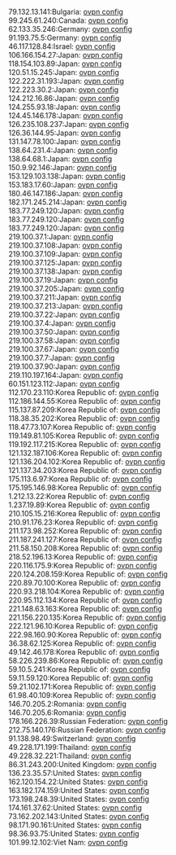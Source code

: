 79.132.13.141:Bulgaria: [ovpn config](vpn/79_132_13_141.ovpn)  
99.245.61.240:Canada: [ovpn config](vpn/99_245_61_240.ovpn)  
62.133.35.246:Germany: [ovpn config](vpn/62_133_35_246.ovpn)  
91.193.75.5:Germany: [ovpn config](vpn/91_193_75_5.ovpn)  
46.117.128.84:Israel: [ovpn config](vpn/46_117_128_84.ovpn)  
106.166.154.27:Japan: [ovpn config](vpn/106_166_154_27.ovpn)  
118.154.103.89:Japan: [ovpn config](vpn/118_154_103_89.ovpn)  
120.51.15.245:Japan: [ovpn config](vpn/120_51_15_245.ovpn)  
122.222.31.193:Japan: [ovpn config](vpn/122_222_31_193.ovpn)  
122.223.30.2:Japan: [ovpn config](vpn/122_223_30_2.ovpn)  
124.212.16.86:Japan: [ovpn config](vpn/124_212_16_86.ovpn)  
124.255.93.18:Japan: [ovpn config](vpn/124_255_93_18.ovpn)  
124.45.146.178:Japan: [ovpn config](vpn/124_45_146_178.ovpn)  
126.235.108.237:Japan: [ovpn config](vpn/126_235_108_237.ovpn)  
126.36.144.95:Japan: [ovpn config](vpn/126_36_144_95.ovpn)  
131.147.78.100:Japan: [ovpn config](vpn/131_147_78_100.ovpn)  
138.64.231.4:Japan: [ovpn config](vpn/138_64_231_4.ovpn)  
138.64.68.1:Japan: [ovpn config](vpn/138_64_68_1.ovpn)  
150.9.92.146:Japan: [ovpn config](vpn/150_9_92_146.ovpn)  
153.129.103.138:Japan: [ovpn config](vpn/153_129_103_138.ovpn)  
153.183.17.60:Japan: [ovpn config](vpn/153_183_17_60.ovpn)  
180.46.147.186:Japan: [ovpn config](vpn/180_46_147_186.ovpn)  
182.171.245.214:Japan: [ovpn config](vpn/182_171_245_214.ovpn)  
183.77.249.120:Japan: [ovpn config](vpn/183_77_249_120.ovpn)  
183.77.249.120:Japan: [ovpn config](vpn/183_77_249_120.ovpn)  
183.77.249.120:Japan: [ovpn config](vpn/183_77_249_120.ovpn)  
219.100.37.1:Japan: [ovpn config](vpn/219_100_37_1.ovpn)  
219.100.37.108:Japan: [ovpn config](vpn/219_100_37_108.ovpn)  
219.100.37.109:Japan: [ovpn config](vpn/219_100_37_109.ovpn)  
219.100.37.125:Japan: [ovpn config](vpn/219_100_37_125.ovpn)  
219.100.37.138:Japan: [ovpn config](vpn/219_100_37_138.ovpn)  
219.100.37.19:Japan: [ovpn config](vpn/219_100_37_19.ovpn)  
219.100.37.205:Japan: [ovpn config](vpn/219_100_37_205.ovpn)  
219.100.37.211:Japan: [ovpn config](vpn/219_100_37_211.ovpn)  
219.100.37.213:Japan: [ovpn config](vpn/219_100_37_213.ovpn)  
219.100.37.22:Japan: [ovpn config](vpn/219_100_37_22.ovpn)  
219.100.37.4:Japan: [ovpn config](vpn/219_100_37_4.ovpn)  
219.100.37.50:Japan: [ovpn config](vpn/219_100_37_50.ovpn)  
219.100.37.58:Japan: [ovpn config](vpn/219_100_37_58.ovpn)  
219.100.37.67:Japan: [ovpn config](vpn/219_100_37_67.ovpn)  
219.100.37.7:Japan: [ovpn config](vpn/219_100_37_7.ovpn)  
219.100.37.90:Japan: [ovpn config](vpn/219_100_37_90.ovpn)  
219.110.197.164:Japan: [ovpn config](vpn/219_110_197_164.ovpn)  
60.151.123.112:Japan: [ovpn config](vpn/60_151_123_112.ovpn)  
112.170.23.110:Korea Republic of: [ovpn config](vpn/112_170_23_110.ovpn)  
112.186.144.55:Korea Republic of: [ovpn config](vpn/112_186_144_55.ovpn)  
115.137.87.209:Korea Republic of: [ovpn config](vpn/115_137_87_209.ovpn)  
118.38.35.202:Korea Republic of: [ovpn config](vpn/118_38_35_202.ovpn)  
118.47.73.107:Korea Republic of: [ovpn config](vpn/118_47_73_107.ovpn)  
119.149.81.105:Korea Republic of: [ovpn config](vpn/119_149_81_105.ovpn)  
119.192.117.215:Korea Republic of: [ovpn config](vpn/119_192_117_215.ovpn)  
121.132.187.106:Korea Republic of: [ovpn config](vpn/121_132_187_106.ovpn)  
121.136.204.102:Korea Republic of: [ovpn config](vpn/121_136_204_102.ovpn)  
121.137.34.203:Korea Republic of: [ovpn config](vpn/121_137_34_203.ovpn)  
175.113.6.97:Korea Republic of: [ovpn config](vpn/175_113_6_97.ovpn)  
175.195.146.98:Korea Republic of: [ovpn config](vpn/175_195_146_98.ovpn)  
1.212.13.22:Korea Republic of: [ovpn config](vpn/1_212_13_22.ovpn)  
1.237.19.89:Korea Republic of: [ovpn config](vpn/1_237_19_89.ovpn)  
210.105.15.216:Korea Republic of: [ovpn config](vpn/210_105_15_216.ovpn)  
210.91.176.23:Korea Republic of: [ovpn config](vpn/210_91_176_23.ovpn)  
211.173.98.252:Korea Republic of: [ovpn config](vpn/211_173_98_252.ovpn)  
211.187.241.127:Korea Republic of: [ovpn config](vpn/211_187_241_127.ovpn)  
211.58.150.208:Korea Republic of: [ovpn config](vpn/211_58_150_208.ovpn)  
218.52.196.13:Korea Republic of: [ovpn config](vpn/218_52_196_13.ovpn)  
220.116.175.9:Korea Republic of: [ovpn config](vpn/220_116_175_9.ovpn)  
220.124.208.159:Korea Republic of: [ovpn config](vpn/220_124_208_159.ovpn)  
220.89.70.100:Korea Republic of: [ovpn config](vpn/220_89_70_100.ovpn)  
220.93.218.104:Korea Republic of: [ovpn config](vpn/220_93_218_104.ovpn)  
220.95.112.134:Korea Republic of: [ovpn config](vpn/220_95_112_134.ovpn)  
221.148.63.163:Korea Republic of: [ovpn config](vpn/221_148_63_163.ovpn)  
221.156.220.135:Korea Republic of: [ovpn config](vpn/221_156_220_135.ovpn)  
222.121.96.10:Korea Republic of: [ovpn config](vpn/222_121_96_10.ovpn)  
222.98.160.90:Korea Republic of: [ovpn config](vpn/222_98_160_90.ovpn)  
36.38.62.125:Korea Republic of: [ovpn config](vpn/36_38_62_125.ovpn)  
49.142.46.178:Korea Republic of: [ovpn config](vpn/49_142_46_178.ovpn)  
58.226.239.86:Korea Republic of: [ovpn config](vpn/58_226_239_86.ovpn)  
59.10.5.241:Korea Republic of: [ovpn config](vpn/59_10_5_241.ovpn)  
59.11.59.120:Korea Republic of: [ovpn config](vpn/59_11_59_120.ovpn)  
59.21.102.171:Korea Republic of: [ovpn config](vpn/59_21_102_171.ovpn)  
61.98.40.109:Korea Republic of: [ovpn config](vpn/61_98_40_109.ovpn)  
146.70.205.2:Romania: [ovpn config](vpn/146_70_205_2.ovpn)  
146.70.205.6:Romania: [ovpn config](vpn/146_70_205_6.ovpn)  
178.166.226.39:Russian Federation: [ovpn config](vpn/178_166_226_39.ovpn)  
212.75.140.176:Russian Federation: [ovpn config](vpn/212_75_140_176.ovpn)  
91.138.98.49:Switzerland: [ovpn config](vpn/91_138_98_49.ovpn)  
49.228.171.199:Thailand: [ovpn config](vpn/49_228_171_199.ovpn)  
49.228.32.221:Thailand: [ovpn config](vpn/49_228_32_221.ovpn)  
86.31.243.200:United Kingdom: [ovpn config](vpn/86_31_243_200.ovpn)  
136.23.35.57:United States: [ovpn config](vpn/136_23_35_57.ovpn)  
162.120.154.22:United States: [ovpn config](vpn/162_120_154_22.ovpn)  
163.182.174.159:United States: [ovpn config](vpn/163_182_174_159.ovpn)  
173.198.248.39:United States: [ovpn config](vpn/173_198_248_39.ovpn)  
174.161.37.62:United States: [ovpn config](vpn/174_161_37_62.ovpn)  
73.162.202.143:United States: [ovpn config](vpn/73_162_202_143.ovpn)  
98.171.90.161:United States: [ovpn config](vpn/98_171_90_161.ovpn)  
98.36.93.75:United States: [ovpn config](vpn/98_36_93_75.ovpn)  
101.99.12.102:Viet Nam: [ovpn config](vpn/101_99_12_102.ovpn)  
